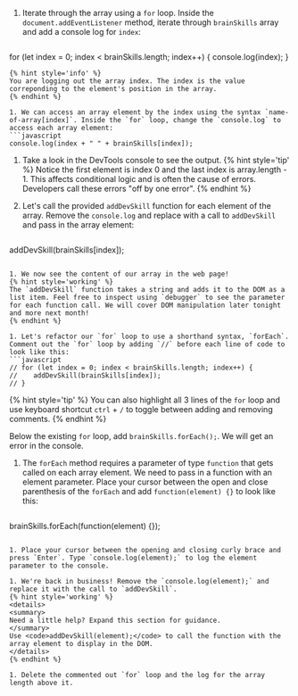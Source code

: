 1. Iterate through the array using a `for` loop. Inside the `document.addEventListener` method, iterate through `brainSkills` array and add a console log for `index`:
   ```javascript
for (let index = 0; index < brainSkills.length; index++) {
    console.log(index);
}
   ```
   {% hint style='info' %}
You are logging out the array index. The index is the value correponding to the element's position in the array. 
   {% endhint %}  

1. We can access an array element by the index using the syntax `name-of-array[index]`. Inside the `for` loop, change the `console.log` to access each array element:
   ```javascript
   console.log(index + " " + brainSkills[index]);
   ```

1. Take a look in the DevTools console to see the output.
   {% hint style='tip' %}
Notice the first element is index 0 and the last index is array.length - 1. This affects conditional logic and is often the cause of errors. Developers call these errors "off by one error".
   {% endhint %}  

1. Let's call the provided `addDevSkill` function for each element of the array. Remove the `console.log` and replace with a call to `addDevSkill` and pass in the array element:
   ```javascript
addDevSkill(brainSkills[index]);
   ```

1. We now see the content of our array in the web page!
   {% hint style='working' %}
The `addDevSkill` function takes a string and adds it to the DOM as a list item. Feel free to inspect using `debugger` to see the parameter for each function call. We will cover DOM manipulation later tonight and more next month!
   {% endhint %}  

1. Let's refactor our `for` loop to use a shorthand syntax, `forEach`. Comment out the `for` loop by adding `//` before each line of code to look like this:
   ```javascript
// for (let index = 0; index < brainSkills.length; index++) {
//    addDevSkill(brainSkills[index]);
// }
   ```
   {% hint style='tip' %}
You can also highlight all 3 lines of the `for` loop and use keyboard shortcut `ctrl` + `/` to toggle between adding and removing comments.
   {% endhint %}  


Below the existing `for` loop, add `brainSkills.forEach();`. We will get an error in the console.

1. The `forEach` method requires a parameter of type `function` that gets called on each array element. We need to pass in a function with an element parameter. Place your cursor between the open and close parenthesis of the `forEach` and add `function(element) {}` to look like this:
   ```javascript
brainSkills.forEach(function(element) {});
   ```

1. Place your cursor between the opening and closing curly brace and press `Enter`. Type `console.log(element);` to log the element parameter to the console.

1. We're back in business! Remove the `console.log(element);` and replace it with the call to `addDevSkill`.
   {% hint style='working' %}
<details>
<summary>
Need a little help? Expand this section for guidance. 
</summary> 
Use <code>addDevSkill(element);</code> to call the function with the array element to display in the DOM.
</details>
   {% endhint %}

1. Delete the commented out `for` loop and the log for the array length above it.
